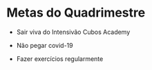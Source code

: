 # Metas do Quadrimestre

- Sair viva do Intensivão Cubos Academy

- Não pegar covid-19

- Fazer exercícios regularmente
